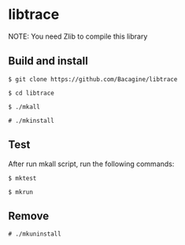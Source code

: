 # libtrace

NOTE: You need Zlib to compile this library

## Build and install
`$ git clone https://github.com/Bacagine/libtrace`

`$ cd libtrace`

`$ ./mkall`

`# ./mkinstall`

## Test
After run mkall script, run the following commands:

`$ mktest`

`$ mkrun`

## Remove

`# ./mkuninstall`
